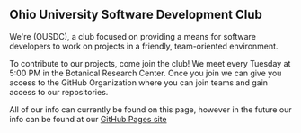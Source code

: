 <!--
TODO
add our logo
decide what to put where (OUSDC) is
add any other info you believe should be in here
-->

## Ohio University Software Development Club

We're (OUSDC), a club focused on providing a means for software developers to work on projects in a friendly, team-oriented environment.

To contribute to our projects, come join the club! We meet every Tuesday at 5:00 PM in the Botanical Research Center. Once you join we can give you access to the GitHub Organization where you can join teams and gain access to our repositories.

All of our info can currently be found on this page, however in the future our info can be found at our [GitHub Pages site](https://ohio-software-development.github.io/)
